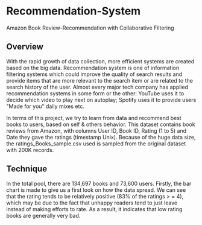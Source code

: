 # Recommendation-System
Amazon Book Review-Recommendation with Collaborative Filtering 
## Overview 
With the rapid growth of data collection, more efficient systems are created based on the big data. Recommendation system is one of information filtering systems which could improve the quality of search results and provide items that are more relevant to the search item or are related to the search history of the user. Almost every major tech company has applied recommendation systems in some form or the other: YouTube uses it to decide which video to play next on autoplay; Spotify uses it to provide users "Made for you" daily mixes etc.

In terms of this project, we try to learn from data and recommend best books to users, based on self & others behavior. This dataset contains book reviews from Amazon, with columns User ID, Book ID, Rating (1 to 5) and Date they gave the ratings (timestamp Unix). Because of the huge data size, the ratings_Books_sample.csv used is sampled from the original dataset with 200K records.

## Technique 
In the total pool, there are 134,697 books and 73,600 users. Firstly, the bar chart is made to give us a first look on how the data spread. We can see that the rating tends to be relatively positive (83% of the ratings > = 4), which may be due to the fact that unhappy readers tend to just leave instead of making efforts to rate. As a result, it indicates that low rating books are generally very bad. 

